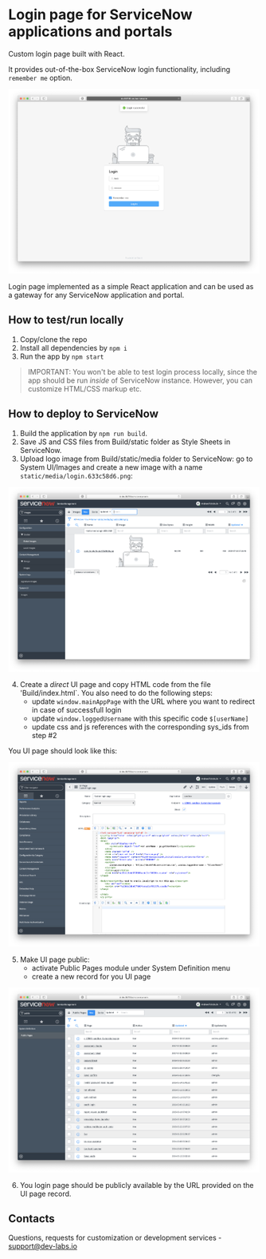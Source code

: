 # Login page for ServiceNow applications and portals

Custom login page built with React. 

It provides out-of-the-box ServiceNow login functionality, including `remember me` option.

![img](assets/img1.png)

Login page implemented as a simple React application and can be used as a gateway for any ServiceNow application and portal.

## How to test/run locally
1. Copy/clone the repo
2. Install all dependencies by `npm i`
3. Run the app by `npm start`

> IMPORTANT: You won't be able to test login process locally, since the app should be run _inside_ of ServiceNow instance. However, you can customize HTML/CSS markup etc. 

## How to deploy to ServiceNow
1. Build the application by `npm run build`.
2. Save JS and CSS files from Build/static folder as Style Sheets in ServiceNow.
3. Upload logo image from Build/static/media folder to ServiceNow: go to System UI/Images and create a new image with a name `static/media/login.633c58d6.png`:

![img](assets/img2.png)

4. Create a _direct_ UI page and copy HTML code from the file 'Build/index.html`. You also need to do the following steps:
    - update `window.mainAppPage` with the URL where you want to redirect in case of successfull login
    - update `window.loggedUsername` with this specific code `$[userName]`
    - update css and js references with the corresponding sys_ids from step #2

You UI page should look like this:

![img](assets/img3.png)

5. Make UI page public:
    - activate Public Pages module under System Definition menu
    - create a new record for you UI page

![img](assets/img4.png)


6. You login page should be publicly available by the URL provided on the UI page record.

## Contacts
Questions, requests for customization or development services - support@dev-labs.io